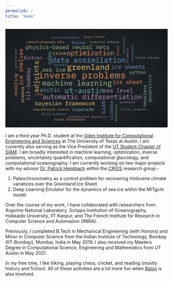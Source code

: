 ```yaml
---
permalink: /
title: "Home"
---
```



![](/assets/images/wordCloud.jpeg)

I am a third year Ph.D. student at the [Oden Institute for Computational Engineering and Sciences](https://oden.utexas.edu/) at The University of Texas at Austin. I am currently also serving as the Vice President of the [UT Student Chapter of SIAM](https://siam.oden.utexas.edu/). I am broadly interested in machine learning, optimization, inverse problems, uncertainty quantification, computational glaciology, and computational oceanography. I am currently working on two major projects with my advisor [Dr. Patrick Heimbach](https://heimbach.wordpress.com/) within the [CRIOS](https://crios-ut.github.io/) research group ‐ 

1. Paleochronometry as a control problem for recovering Holocene climate variations over the Greenland Ice Sheet 
2. Deep Learning Emulator for the dynamics of sea ice within the MITgcm model

Over the course of my work, I have collaborated with researchers from Argonne National Laboratory, Scripps Institution of Oceanography, Hokkaido University, IIT Kanpur, and The French Institute for Research in Computer Science and Automation (INRIA).

Previously, I completed B.Tech in Mechanical Engineering (with Honors) and Minor in Computer Science from the Indian Institute of Technology, Bombay (IIT-Bombay), Mumbai, India in May 2019. I also received my Masters Degree in Computational Science, Engineering and Mathematics from UT Austin in May 2021. 

In my free time, I like hiking, playing chess, cricket, and reading (mostly history and fiction). All of these activities are a lot more fun when [Baloo](https://www.instagram.com/babybaloo.thelab/) is also involved.

